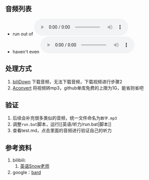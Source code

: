 ## 音频列表
- run out of ![](听力/MP3/1.mp3)
- haven't even ![](听力/MP3/2.mp3)

## 处理方式
1. [biliDown](https://zhouql.vip/bilibili/) 下载音频，无法下载音频，下载视频进行步骤2
2. [Aconvert](https://www.aconvert.com/) 将视频转mp3，github单库免费的上限为1G，能省则省吧

## 验证
1. 后续会补充很多类似的音频，统一文件命名为`数字.mp3`
2. 调整`run.bat`脚本，运行[[英语/听力/run.bat|脚本]]
3. 查看test.md，点击里面的音频进行验证自己的听力

## 参考资料
1. bilibili:
    1. [英语Snow老师](https://space.bilibili.com/474881660)
2. google：[bard](https://bard.google.com/)